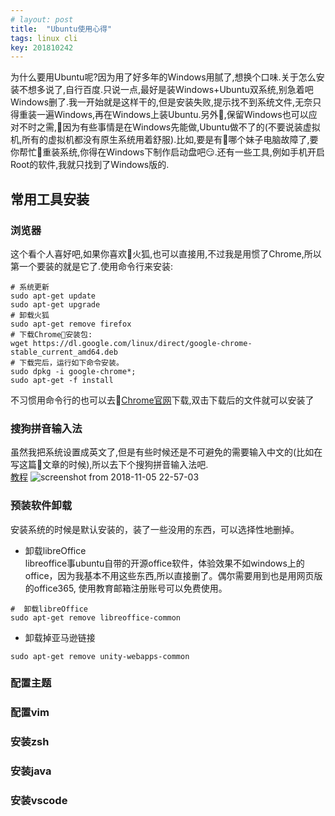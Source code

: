 ```yaml
---
# layout: post
title:  "Ubuntu使用心得"
tags: linux cli
key: 201810242
---
```

为什么要用Ubuntu呢?因为用了好多年的Windows用腻了,想换个口味.关于怎么安装不想多说了,自行百度.只说一点,最好是装Windows+Ubuntu双系统,别急着吧Windows删了.我一开始就是这样干的,但是安装失败,提示找不到系统文件,无奈只得重装一遍Windows,再在Windows上装Ubuntu.另外,保留Windows也可以应对不时之需,因为有些事情是在Windows先能做,Ubuntu做不了的(不要说装虚拟机,所有的虚拟机都没有原生系统用着舒服).比如,要是有哪个妹子电脑故障了,要你帮忙重装系统,你得在Windows下制作启动盘吧😏.还有一些工具,例如手机开启Root的软件,我就只找到了Windows版的.

## 常用工具安装
### 浏览器
这个看个人喜好吧,如果你喜欢火狐,也可以直接用,不过我是用惯了Chrome,所以第一个要装的就是它了.使用命令行来安装:
```shell
# 系统更新
sudo apt-get update 
sudo apt-get upgrade
# 卸载火狐
sudo apt-get remove firefox
# 下载Chrome安装包: 
wget https://dl.google.com/linux/direct/google-chrome-stable_current_amd64.deb 
# 下载完后，运行如下命令安装。 
sudo dpkg -i google-chrome*; 
sudo apt-get -f install
```
不习惯用命令行的也可以去[Chrome官网](https://www.google.com/chrome/)下载,双击下载后的文件就可以安装了
### 搜狗拼音输入法
虽然我把系统设置成英文了,但是有些时候还是不可避免的需要输入中文的(比如在写这篇文章的时候),所以去下个搜狗拼音输入法吧.  
[教程](https://blog.csdn.net/fx_yzjy101/article/details/80243710)
![screenshot from 2018-11-05 22-57-03](https://user-images.githubusercontent.com/9245002/48005397-5126dc00-e14e-11e8-8a3d-6d5fdf7d2f00.png)

### 预装软件卸载
安装系统的时候是默认安装的，装了一些没用的东西，可以选择性地删掉。

* 卸载libreOffice   
libreoffice事ubuntu自带的开源office软件，体验效果不如windows上的office，因为我基本不用这些东西,所以直接删了。偶尔需要用到也是用网页版的office365, 使用教育邮箱注册账号可以免费使用。
```shell
#  卸载libreOffice 
sudo apt-get remove libreoffice-common
```

* 卸载掉亚马逊链接
```shell
sudo apt-get remove unity-webapps-common
```


### 配置主题


### 配置vim

### 安装zsh


### 安装java

### 安装vscode